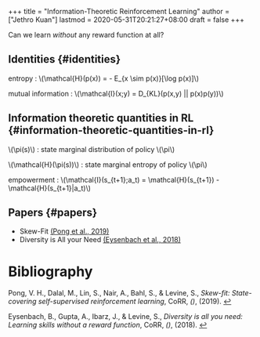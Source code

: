 +++
title = "Information-Theoretic Reinforcement Learning"
author = ["Jethro Kuan"]
lastmod = 2020-05-31T20:21:27+08:00
draft = false
+++

Can we learn _without_ any reward function at all?

## Identities {#identities}

entropy
: \\(\mathcal{H}(p(x)) = - E\_{x \sim p(x)}[\log p(x)]\\)

mutual information
: \\(\mathcal{I}(x;y) = D\_{KL}(p(x,y) || p(x)p(y))\\)

## Information theoretic quantities in RL {#information-theoretic-quantities-in-rl}

\\(\pi(s)\\)
: state marginal distribution of policy \\(\pi\\)

\\(\mathcal{H}(\pi(s))\\)
: state marginal entropy of policy \\(\pi\\)

empowerment
: \\(\mathcal{I}(s\_{t+1};a_t) = \mathcal{H}(s\_{t+1}) - \mathcal{H}(s\_{t+1}|a_t)\\)

## Papers {#papers}

- Skew-Fit <a id="3d4243b473ec81f5730e35c9021a5d81" href="#pong19_skew_fit">(Pong et al., 2019)</a>
- Diversity is All your Need <a id="f03c9ba458a5ac2f065b970316dc2f45" href="#eysenbach18_diver_is_all_you_need">(Eysenbach et al., 2018)</a>

# Bibliography

<a id="pong19_skew_fit" target="_blank">Pong, V. H., Dalal, M., Lin, S., Nair, A., Bahl, S., & Levine, S., _Skew-fit: State-covering self-supervised reinforcement learning_, CoRR, _()_, (2019). </a> [↩](#3d4243b473ec81f5730e35c9021a5d81)

<a id="eysenbach18_diver_is_all_you_need" target="_blank">Eysenbach, B., Gupta, A., Ibarz, J., & Levine, S., _Diversity is all you need: Learning skills without a reward function_, CoRR, _()_, (2018). </a> [↩](#f03c9ba458a5ac2f065b970316dc2f45)
